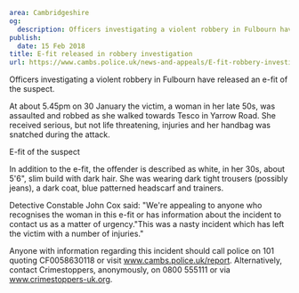 ```yaml
area: Cambridgeshire
og:
  description: Officers investigating a violent robbery in Fulbourn have released an e-fit of the suspect.
publish:
  date: 15 Feb 2018
title: E-fit released in robbery investigation
url: https://www.cambs.police.uk/news-and-appeals/E-fit-robbery-investigation
```

Officers investigating a violent robbery in Fulbourn have released an e-fit of the suspect.

At about 5.45pm on 30 January the victim, a woman in her late 50s, was assaulted and robbed as she walked towards Tesco in Yarrow Road. She received serious, but not life threatening, injuries and her handbag was snatched during the attack.

E-fit of the suspect

In addition to the e-fit, the offender is described as white, in her 30s, about 5'6", slim build with dark hair. She was wearing dark tight trousers (possibly jeans), a dark coat, blue patterned headscarf and trainers.

Detective Constable John Cox said: "We're appealing to anyone who recognises the woman in this e-fit or has information about the incident to contact us as a matter of urgency."This was a nasty incident which has left the victim with a number of injuries."

Anyone with information regarding this incident should call police on 101 quoting CF0058630118 or visit www.cambs.police.uk/report. Alternatively, contact Crimestoppers, anonymously, on 0800 555111 or via www.crimestoppers-uk.org.
